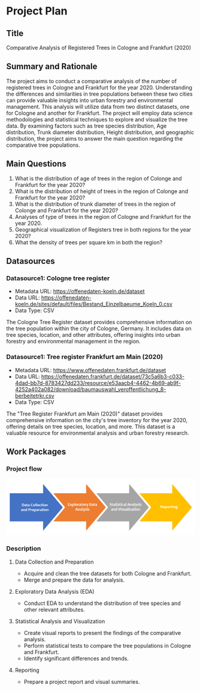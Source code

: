 # Project Plan

## Title
Comparative Analysis of Registered Trees in Cologne and Frankfurt (2020)

## Summary and Rationale
The project aims to conduct a comparative analysis of the number of registered trees in Cologne and Frankfurt for the year 2020. Understanding the differences and
similarities in tree populations between these two cities can provide valuable insights into urban forestry and environmental management. This analysis will
utilize data from two distinct datasets, one for Cologne and another for Frankfurt.
The project will employ data science methodologies and statistical techniques to explore and visualize the tree data. By examining factors such as tree species
distribution, Age distribution, Trunk diameter distribution, Height distribution, and geographic distribution, the project aims to answer the main question regarding the comparative tree populations.

## Main Questions
1. What is the distribution of age of trees in the region of Colonge and Frankfurt for the year 2020?
2. What is the distribution of height of trees in the region of Colonge and Frankfurt for the year 2020?
3. What is the distribution of trunk diameter of trees in the region of Colonge and Frankfurt for the year 2020?
4. Analyses of type of trees in the region of Cologne and Frankfurt for the year 2020.
5. Geographical visualization of Registers tree in both regions for the year 2020?
6. What the density of trees per square km in both the region?

## Datasources
### Datasource1: Cologne tree register
* Metadata URL: https://offenedaten-koeln.de/dataset
* Data URL: https://offenedaten-koeln.de/sites/default/files/Bestand_Einzelbaeume_Koeln_0.csv
* Data Type: CSV

The Cologne Tree Register dataset provides comprehensive information on the tree population within the city of Cologne, Germany. It includes data on tree species,
location, and other attributes, offering insights into urban forestry and environmental management in the region.

### Datasource1: Tree register Frankfurt am Main (2020)
* Metadata URL: https://www.offenedaten.frankfurt.de/dataset
* Data URL: https://offenedaten.frankfurt.de/dataset/73c5a6b3-c033-4dad-bb7d-8783427dd233/resource/e53aacb4-4462-4b69-ab9f-4252a402a082/download/baumauswahl_veroffentlichung_8-berbeitetrkr.csv
* Data Type: CSV

The "Tree Register Frankfurt am Main (2020)" dataset provides comprehensive information on the city's tree inventory for the year 2020, offering details on tree species, location, and more. This dataset is a valuable resource for environmental analysis and urban forestry research.

## Work Packages
### Project flow
![Flow Chart](output_data/projectflow.png)

### Description
1. Data Collection and Preparation
   - Acquire and clean the tree datasets for both Cologne and Frankfurt.
   - Merge and prepare the data for analysis.

2. Exploratory Data Analysis (EDA)
   - Conduct EDA to understand the distribution of tree species and other relevant attributes.

3. Statistical Analysis and Visualization
   - Create visual reports to present the findings of the comparative analysis.
   - Perform statistical tests to compare the tree populations in Cologne and Frankfurt.
   - Identify significant differences and trends.

4. Reporting
   - Prepare a project report and visual summaries.
  

